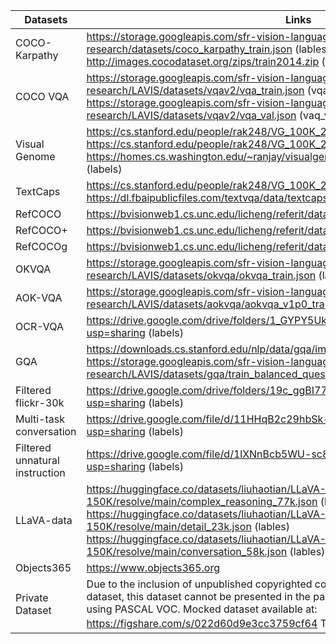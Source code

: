 | Datasets | Links |
|-----|-----|
| COCO-Karpathy |  https://storage.googleapis.com/sfr-vision-language-research/datasets/coco_karpathy_train.json (lables) http://images.cocodataset.org/zips/train2014.zip (images)     |
| COCO VQA | https://storage.googleapis.com/sfr-vision-language-research/LAVIS/datasets/vqav2/vqa_train.json (vqa_train) https://storage.googleapis.com/sfr-vision-language-research/LAVIS/datasets/vqav2/vqa_val.json (vaq_val) |
| Visual Genome | https://cs.stanford.edu/people/rak248/VG_100K_2/images.zip (images_part1) https://cs.stanford.edu/people/rak248/VG_100K_2/images2.zip (images_part2) https://homes.cs.washington.edu/~ranjay/visualgenome/data/dataset/image_data.json.zip (labels) |
| TextCaps | https://cs.stanford.edu/people/rak248/VG_100K_2/images.zip (images) https://dl.fbaipublicfiles.com/textvqa/data/textcaps/TextCaps_0.1_train.json (labels)|
| RefCOCO | https://bvisionweb1.cs.unc.edu/licheng/referit/data/refcoco.zip (labels) |
| RefCOCO+ | https://bvisionweb1.cs.unc.edu/licheng/referit/data/refcoco+.zip (labels) |
| RefCOCOg | https://bvisionweb1.cs.unc.edu/licheng/referit/data/refcocog.zip (labels) |
| OKVQA | https://storage.googleapis.com/sfr-vision-language-research/LAVIS/datasets/okvqa/okvqa_train.json (labels) |
| AOK-VQA | https://storage.googleapis.com/sfr-vision-language-research/LAVIS/datasets/aokvqa/aokvqa_v1p0_train.json (labels) |
| OCR-VQA | https://drive.google.com/drive/folders/1_GYPY5UkUy7HIcR0zq3ZCFgeZN7BAfm_?usp=sharing (labels) |
| GQA |https://downloads.cs.stanford.edu/nlp/data/gqa/images.zip (images) https://storage.googleapis.com/sfr-vision-language-research/LAVIS/datasets/gqa/train_balanced_questions.json (labels)|
| Filtered flickr-30k | https://drive.google.com/drive/folders/19c_ggBI77AvdtYlPbuI0ZpnPz73T5teX?usp=sharing (labels) |
| Multi-task conversation | https://drive.google.com/file/d/11HHqB2c29hbSk-WLxdta-nG8UCUrcCN1/view?usp=sharing (labels) |
| Filtered unnatural instruction | https://drive.google.com/file/d/1lXNnBcb5WU-sc8Fe2T2N8J0NRw4sBLev/view?usp=sharing (labels) |
| LLaVA-data | https://huggingface.co/datasets/liuhaotian/LLaVA-Instruct-150K/resolve/main/complex_reasoning_77k.json (lables) https://huggingface.co/datasets/liuhaotian/LLaVA-Instruct-150K/resolve/main/detail_23k.json (lables) https://huggingface.co/datasets/liuhaotian/LLaVA-Instruct-150K/resolve/main/conversation_58k.json (lables) |
| Objects365 | https://www.objects365.org |
| Private Dataset | Due to the inclusion of unpublished copyrighted content and sensitive information in the dataset, this dataset cannot be presented in the paper. We orginazed a mocked dataset using PASCAL VOC. Mocked dataset available at: https://figshare.com/s/022d60d9e3cc3759cf64   Training details：Code/README.md|
